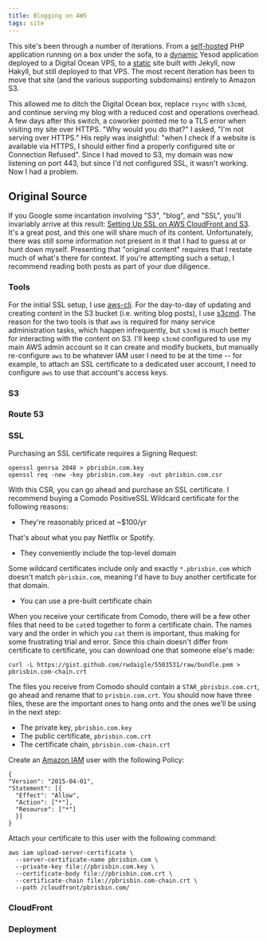 ```yaml
---
title: Blogging on AWS
tags: site
---
```


This site's been through a number of iterations. From a [self-hosted][php] PHP
application running on a box under the sofa, to a [dynamic][yesod] Yesod
application deployed to a Digital Ocean VPS, to a [static][] site built with
Jekyll, now Hakyll, but still deployed to that VPS. The most recent iteration
has been to move that site (and the various supporting subdomains) entirely to
Amazon S3.

[php]: /posts/php_authentication/
[yesod]: /posts/site_migration/
[static]: /posts/on_staticness/

This allowed me to ditch the Digital Ocean box, replace `rsync` with `s3cmd`,
and continue serving my blog with a reduced cost and operations overhead. A few
days after this switch, a coworker pointed me to a TLS error when visiting my
site over HTTPS. "Why would you do that?" I asked, "I'm not serving over HTTPS."
His reply was insightful: "when I check if a website is available via HTTPS, I
should either find a properly configured site or Connection Refused". Since I
had moved to S3, my domain was now listening on port 443, but since I'd not
configured SSL, it wasn't working. Now I had a problem.

## Original Source

If you Google some incantation involving "S3", "blog", and "SSL", you'll
invariably arrive at this result: [Setting Up SSL on AWS CloudFront and
S3][bryce]. It's a great post, and this one will share much of its content.
Unfortunately, there was still some information not present in it that I had to
guess at or hunt down myself. Presenting that "original content" requires that I
restate much of what's there for context. If you're attempting such a setup, I
recommend reading both posts as part of your due diligence.

[bryce]: https://bryce.fisher-fleig.org/blog/setting-up-ssl-on-aws-cloudfront-and-s3/

### Tools

For the initial SSL setup, I use [aws-cli][]. For the day-to-day of updating and
creating content in the S3 bucket (i.e. writing blog posts), I use [s3cmd][].
The reason for the two tools is that `aws` is required for many service
administration tasks, which happen infrequently, but `s3cmd` is much better for
interacting with the content on S3. I'll keep `s3cmd` configured to use my main
AWS admin account so it can create and modify buckets, but manually re-configure
`aws` to be whatever IAM user I need to be at the time -- for example, to attach
an SSL certificate to a dedicated user account, I need to configure `aws` to use
that account's access keys.

[aws-cli]: https://aur.archlinux.org/packages/aws-cli-git/
[s3cmd]: https://aur.archlinux.org/packages/s3cmd-git/

### S3

### Route 53

### SSL

Purchasing an SSL certificate requires a Signing Request:

```
openssl genrsa 2048 > pbrisbin.com.key
openssl req -new -key pbrisbin.com.key -out pbrisbin.com.csr
```

With this CSR, you can go ahead and purchase an SSL certificate. I recommend
buying a Comodo PositiveSSL Wildcard certificate for the following reasons:

- They're reasonably priced at ~$100/yr

That's about what you pay Netflix or Spotify.

- They conveniently include the top-level domain

Some wildcard certificates include only and exactly `*.pbrisbin.com` which
doesn't match `pbrisbin.com`, meaning I'd have to buy another certificate for
that domain.

- You can use a pre-built certificate chain

When you receive your certificate from Comodo, there will be a few other files
that need to be `cat`ed together to form a certificate chain. The names vary and
the order in which you `cat` them is important, thus making for some frustrating
trial and error. Since this chain doesn't differ from certificate to
certificate, you can download one that someone else's made:

```
curl -L https://gist.github.com/rwdaigle/5503531/raw/bundle.pem > pbrisbin.com-chain.crt
```

The files you receive from Comodo should contain a `STAR_pbrisbin.com.crt`, go
ahead and rename that to `prisbin.com.crt`. You should now have three files,
these are the important ones to hang onto and the ones we'll be using in the
next step:

- The private key, `pbrisbin.com.key`
- The public certificate, `pbrisbin.com.crt`
- The certificate chain, `pbrisbin.com-chain.crt`

Create an [Amazon IAM][iam] user with the following Policy:

[iam]: http://aws.amazon.com/iam/

```
{
"Version": "2015-04-01",
"Statement": [{
  "Effect": "Allow",
  "Action": ["*"],
  "Resource": ["*"]
  }]
}
```

Attach your certificate to this user with the following command:

```
aws iam upload-server-certificate \
  --server-certificate-name pbrisbin.com \
  --private-key file://pbrisbin.com.key \
  --certificate-body file://pbrisbin.com.crt \
  --certificate-chain file://pbrisbin.com-chain.crt \
  --path /cloudfront/pbrisbin.com/
```

### CloudFront

### Deployment
